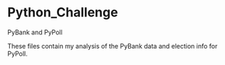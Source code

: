 # Python_Challenge
PyBank and PyPoll

These files contain my analysis of the PyBank data and election info for PyPoll.